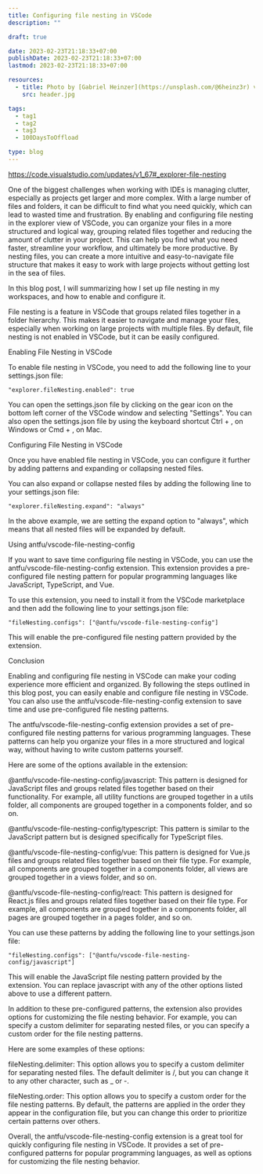 ```yaml
---
title: Configuring file nesting in VSCode
description: ""

draft: true

date: 2023-02-23T21:18:33+07:00
publishDate: 2023-02-23T21:18:33+07:00
lastmod: 2023-02-23T21:18:33+07:00

resources:
  - title: Photo by [Gabriel Heinzer](https://unsplash.com/@6heinz3r) via [Unsplash](https://unsplash.com/)
    src: header.jpg

tags:
  - tag1
  - tag2
  - tag3
  - 100DaysToOffload

type: blog
---
```


https://code.visualstudio.com/updates/v1_67#_explorer-file-nesting

One of the biggest challenges when working with IDEs is managing clutter, especially as projects get larger and more complex. With a large number of files and folders, it can be difficult to find what you need quickly, which can lead to wasted time and frustration. By enabling and configuring file nesting in the explorer view of VSCode, you can organize your files in a more structured and logical way, grouping related files together and reducing the amount of clutter in your project. This can help you find what you need faster, streamline your workflow, and ultimately be more productive. By nesting files, you can create a more intuitive and easy-to-navigate file structure that makes it easy to work with large projects without getting lost in the sea of files.

In this blog post, I will summarizing how I set up file nesting in my workspaces, and how to enable and configure it.

File nesting is a feature in VSCode that groups related files together in a folder hierarchy. This makes it easier to navigate and manage your files, especially when working on large projects with multiple files. By default, file nesting is not enabled in VSCode, but it can be easily configured.

Enabling File Nesting in VSCode

To enable file nesting in VSCode, you need to add the following line to your settings.json file:
```json{noconfig=true}
"explorer.fileNesting.enabled": true
```

You can open the settings.json file by clicking on the gear icon on the bottom left corner of the VSCode window and selecting "Settings". You can also open the settings.json file by using the keyboard shortcut Ctrl + , on Windows or Cmd + , on Mac.

Configuring File Nesting in VSCode

Once you have enabled file nesting in VSCode, you can configure it further by adding patterns and expanding or collapsing nested files.

You can also expand or collapse nested files by adding the following line to your settings.json file:

```json{noconfig=true}
"explorer.fileNesting.expand": "always"
```

In the above example, we are setting the expand option to "always", which means that all nested files will be expanded by default.

Using antfu/vscode-file-nesting-config

If you want to save time configuring file nesting in VSCode, you can use the antfu/vscode-file-nesting-config extension. This extension provides a pre-configured file nesting pattern for popular programming languages like JavaScript, TypeScript, and Vue.

To use this extension, you need to install it from the VSCode marketplace and then add the following line to your settings.json file:

```json{noconfig=true}
"fileNesting.configs": ["@antfu/vscode-file-nesting-config"]
```

This will enable the pre-configured file nesting pattern provided by the extension.

Conclusion

Enabling and configuring file nesting in VSCode can make your coding experience more efficient and organized. By following the steps outlined in this blog post, you can easily enable and configure file nesting in VSCode. You can also use the antfu/vscode-file-nesting-config extension to save time and use pre-configured file nesting patterns.

The antfu/vscode-file-nesting-config extension provides a set of pre-configured file nesting patterns for various programming languages. These patterns can help you organize your files in a more structured and logical way, without having to write custom patterns yourself.

Here are some of the options available in the extension:

@antfu/vscode-file-nesting-config/javascript: This pattern is designed for JavaScript files and groups related files together based on their functionality. For example, all utility functions are grouped together in a utils folder, all components are grouped together in a components folder, and so on.

@antfu/vscode-file-nesting-config/typescript: This pattern is similar to the JavaScript pattern but is designed specifically for TypeScript files.

@antfu/vscode-file-nesting-config/vue: This pattern is designed for Vue.js files and groups related files together based on their file type. For example, all components are grouped together in a components folder, all views are grouped together in a views folder, and so on.

@antfu/vscode-file-nesting-config/react: This pattern is designed for React.js files and groups related files together based on their file type. For example, all components are grouped together in a components folder, all pages are grouped together in a pages folder, and so on.

You can use these patterns by adding the following line to your settings.json file:

```json{noconfig=true}
"fileNesting.configs": ["@antfu/vscode-file-nesting-config/javascript"]
```

This will enable the JavaScript file nesting pattern provided by the extension. You can replace javascript with any of the other options listed above to use a different pattern.

In addition to these pre-configured patterns, the extension also provides options for customizing the file nesting behavior. For example, you can specify a custom delimiter for separating nested files, or you can specify a custom order for the file nesting patterns.

Here are some examples of these options:

fileNesting.delimiter: This option allows you to specify a custom delimiter for separating nested files. The default delimiter is /, but you can change it to any other character, such as \_ or -.

fileNesting.order: This option allows you to specify a custom order for the file nesting patterns. By default, the patterns are applied in the order they appear in the configuration file, but you can change this order to prioritize certain patterns over others.

Overall, the antfu/vscode-file-nesting-config extension is a great tool for quickly configuring file nesting in VSCode. It provides a set of pre-configured patterns for popular programming languages, as well as options for customizing the file nesting behavior.
